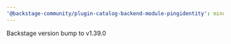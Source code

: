 ```yaml
---
'@backstage-community/plugin-catalog-backend-module-pingidentity': minor
---
```


Backstage version bump to v1.39.0
